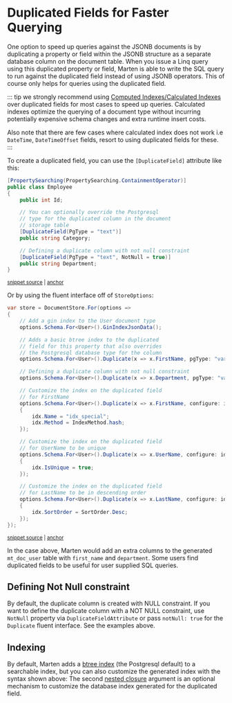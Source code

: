 # Duplicated Fields for Faster Querying

One option to speed up queries against the JSONB documents is by duplicating a property or field within the JSONB structure as a separate database column on the document table. When you issue a Linq query using this duplicated property or field, Marten is able to write the SQL query to run against the duplicated field instead of using JSONB operators. This of course only helps for queries using the duplicated field.

::: tip
we strongly recommend using [Computed Indexes/Calculated Indexes](/documents/indexing/computed-indexes) over duplicated fields for most cases to speed up queries. Calculated indexes optimize the querying of a document type without incurring potentially expensive schema changes and extra runtime insert costs.

Also note that there are few cases where calculated index does not work i.e `DateTime`, `DateTimeOffset` fields, resort to using duplicated fields for these.
:::

To create a duplicated field, you can use the `[DuplicateField]` attribute like this:

<!-- snippet: sample_using_attributes_on_document -->
<a id='snippet-sample_using_attributes_on_document'></a>
```cs
[PropertySearching(PropertySearching.ContainmentOperator)]
public class Employee
{
    public int Id;

    // You can optionally override the Postgresql
    // type for the duplicated column in the document
    // storage table
    [DuplicateField(PgType = "text")]
    public string Category;

    // Defining a duplicate column with not null constraint
    [DuplicateField(PgType = "text", NotNull = true)]
    public string Department;
}
```
<sup><a href='https://github.com/JasperFx/marten/blob/master/src/Marten.Testing/Examples/MartenRegistryExamples.cs#L42-L59' title='Snippet source file'>snippet source</a> | <a href='#snippet-sample_using_attributes_on_document' title='Start of snippet'>anchor</a></sup>
<!-- endSnippet -->

Or by using the fluent interface off of `StoreOptions`:

<!-- snippet: sample_IndexExamples -->
<a id='snippet-sample_indexexamples'></a>
```cs
var store = DocumentStore.For(options =>
{
    // Add a gin index to the User document type
    options.Schema.For<User>().GinIndexJsonData();

    // Adds a basic btree index to the duplicated
    // field for this property that also overrides
    // the Postgresql database type for the column
    options.Schema.For<User>().Duplicate(x => x.FirstName, pgType: "varchar(50)");

    // Defining a duplicate column with not null constraint
    options.Schema.For<User>().Duplicate(x => x.Department, pgType: "varchar(50)", notNull: true);

    // Customize the index on the duplicated field
    // for FirstName
    options.Schema.For<User>().Duplicate(x => x.FirstName, configure: idx =>
    {
        idx.Name = "idx_special";
        idx.Method = IndexMethod.hash;
    });

    // Customize the index on the duplicated field
    // for UserName to be unique
    options.Schema.For<User>().Duplicate(x => x.UserName, configure: idx =>
    {
        idx.IsUnique = true;
    });

    // Customize the index on the duplicated field
    // for LastName to be in descending order
    options.Schema.For<User>().Duplicate(x => x.LastName, configure: idx =>
    {
        idx.SortOrder = SortOrder.Desc;
    });
});
```
<sup><a href='https://github.com/JasperFx/marten/blob/master/src/Marten.Testing/Examples/MartenRegistryExamples.cs#L66-L102' title='Snippet source file'>snippet source</a> | <a href='#snippet-sample_indexexamples' title='Start of snippet'>anchor</a></sup>
<!-- endSnippet -->

In the case above, Marten would add an extra columns to the generated `mt_doc_user` table with `first_name` and `department`. Some users find duplicated fields to be useful for user supplied SQL queries.

## Defining Not Null constraint

By default, the duplicate column is created with NULL constraint. If you want to define the duplicate column with a NOT NULL constraint, use `NotNull` property via `DuplicateFieldAttribute` or pass `notNull: true` for the `Duplicate` fluent interface. See the examples above.

## Indexing

By default, Marten adds a [btree index](http://www.postgresql.org/docs/9.4/static/indexes-types.html) (the Postgresql default) to a searchable index, but you can also
customize the generated index with the syntax shown above: The second [nested closure](http://martinfowler.com/dslCatalog/nestedClosure.html) argument is an optional
mechanism to customize the database index generated for the duplicated field.
